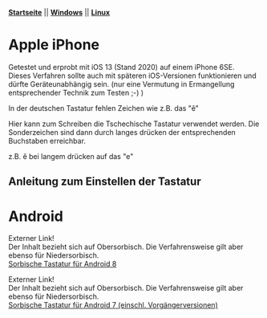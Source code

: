 **[Startseite](README.md)** || **[Windows](Windows.md)** || **[Linux](Linux.md)**

# Apple iPhone

Getestet und erprobt mit iOS 13 (Stand 2020) auf einem iPhone 6SE.  
Dieses Verfahren sollte auch mit späteren iOS-Versionen funktionieren und dürfte Geräteunabhängig sein.
(nur eine Vermutung in Ermangellung entsprechender Technik zum Testen ;-) )

In der deutschen Tastatur fehlen Zeichen wie z.B. das "ě"

Hier kann zum Schreiben die Tschechische Tastatur verwendet werden.
Die Sonderzeichen sind dann durch langes drücken der entsprechenden Buchstaben erreichbar.

z.B. ě bei langem drücken auf das "e"

## Anleitung zum Einstellen der Tastatur






# Android

Externer Link!  
Der Inhalt bezieht sich auf Obersorbisch. Die Verfahrensweise gilt aber ebenso für Niedersorbisch.  
[Sorbische Tastatur für Android 8](https://domizna.org/index.php?id=3242)

Externer Link!  
Der Inhalt bezieht sich auf Obersorbisch. Die Verfahrensweise gilt aber ebenso für Niedersorbisch.  
[Sorbische Tastatur für Android 7 (einschl. Vorgängerversionen)](https://domizna.org/index.php?id=3189)
